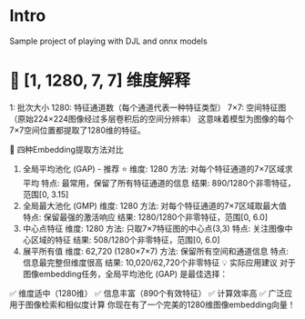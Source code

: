 # Intro

Sample project of playing with DJL and onnx models








# 🎯 [1, 1280, 7, 7] 维度解释
1: 批次大小
1280: 特征通道数（每个通道代表一种特征类型）
7×7: 空间特征图（原始224×224图像经过多层卷积后的空间分辨率）
这意味着模型为图像的每个7×7空间位置都提取了1280维的特征。

🔄 四种Embedding提取方法对比
1. 全局平均池化 (GAP) - 推荐 ⭐
维度: 1280
方法: 对每个特征通道的7×7区域求平均
特点: 最常用，保留了所有特征通道的信息
结果: 890/1280个非零特征，范围[0, 3.15]
2. 全局最大池化 (GMP)
维度: 1280
方法: 对每个特征通道的7×7区域取最大值
特点: 保留最强的激活响应
结果: 1280/1280个非零特征，范围[0, 6.0]
3. 中心点特征
维度: 1280
方法: 只取7×7特征图的中心点(3,3)
特点: 关注图像中心区域的特征
结果: 508/1280个非零特征，范围[0, 6.0]
4. 展平所有值
维度: 62,720 (1280×7×7)
方法: 保留所有空间和通道信息
特点: 信息最完整但维度很高
结果: 10,020/62,720个非零特征
💡 实际应用建议
对于图像embedding任务，全局平均池化 (GAP) 是最佳选择：

✅ 维度适中（1280维）
✅ 信息丰富（890个有效特征）
✅ 计算效率高
✅ 广泛应用于图像检索和相似度计算
你现在有了一个完美的1280维图像embedding向量！